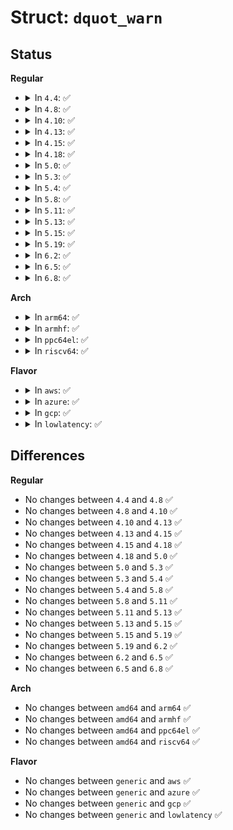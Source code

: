 # Struct: <code>dquot_warn</code>

## Status
<b>Regular</b>
<ul>
<li>
<details>
<summary>In <code>4.4</code>: ✅</summary>

```c
struct dquot_warn {
    struct super_block *w_sb;
    struct kqid w_dq_id;
    short int w_type;
};
```
</details>
</li>
<li>
<details>
<summary>In <code>4.8</code>: ✅</summary>

```c
struct dquot_warn {
    struct super_block *w_sb;
    struct kqid w_dq_id;
    short int w_type;
};
```
</details>
</li>
<li>
<details>
<summary>In <code>4.10</code>: ✅</summary>

```c
struct dquot_warn {
    struct super_block *w_sb;
    struct kqid w_dq_id;
    short int w_type;
};
```
</details>
</li>
<li>
<details>
<summary>In <code>4.13</code>: ✅</summary>

```c
struct dquot_warn {
    struct super_block *w_sb;
    struct kqid w_dq_id;
    short int w_type;
};
```
</details>
</li>
<li>
<details>
<summary>In <code>4.15</code>: ✅</summary>

```c
struct dquot_warn {
    struct super_block *w_sb;
    struct kqid w_dq_id;
    short int w_type;
};
```
</details>
</li>
<li>
<details>
<summary>In <code>4.18</code>: ✅</summary>

```c
struct dquot_warn {
    struct super_block *w_sb;
    struct kqid w_dq_id;
    short int w_type;
};
```
</details>
</li>
<li>
<details>
<summary>In <code>5.0</code>: ✅</summary>

```c
struct dquot_warn {
    struct super_block *w_sb;
    struct kqid w_dq_id;
    short int w_type;
};
```
</details>
</li>
<li>
<details>
<summary>In <code>5.3</code>: ✅</summary>

```c
struct dquot_warn {
    struct super_block *w_sb;
    struct kqid w_dq_id;
    short int w_type;
};
```
</details>
</li>
<li>
<details>
<summary>In <code>5.4</code>: ✅</summary>

```c
struct dquot_warn {
    struct super_block *w_sb;
    struct kqid w_dq_id;
    short int w_type;
};
```
</details>
</li>
<li>
<details>
<summary>In <code>5.8</code>: ✅</summary>

```c
struct dquot_warn {
    struct super_block *w_sb;
    struct kqid w_dq_id;
    short int w_type;
};
```
</details>
</li>
<li>
<details>
<summary>In <code>5.11</code>: ✅</summary>

```c
struct dquot_warn {
    struct super_block *w_sb;
    struct kqid w_dq_id;
    short int w_type;
};
```
</details>
</li>
<li>
<details>
<summary>In <code>5.13</code>: ✅</summary>

```c
struct dquot_warn {
    struct super_block *w_sb;
    struct kqid w_dq_id;
    short int w_type;
};
```
</details>
</li>
<li>
<details>
<summary>In <code>5.15</code>: ✅</summary>

```c
struct dquot_warn {
    struct super_block *w_sb;
    struct kqid w_dq_id;
    short int w_type;
};
```
</details>
</li>
<li>
<details>
<summary>In <code>5.19</code>: ✅</summary>

```c
struct dquot_warn {
    struct super_block *w_sb;
    struct kqid w_dq_id;
    short int w_type;
};
```
</details>
</li>
<li>
<details>
<summary>In <code>6.2</code>: ✅</summary>

```c
struct dquot_warn {
    struct super_block *w_sb;
    struct kqid w_dq_id;
    short int w_type;
};
```
</details>
</li>
<li>
<details>
<summary>In <code>6.5</code>: ✅</summary>

```c
struct dquot_warn {
    struct super_block *w_sb;
    struct kqid w_dq_id;
    short int w_type;
};
```
</details>
</li>
<li>
<details>
<summary>In <code>6.8</code>: ✅</summary>

```c
struct dquot_warn {
    struct super_block *w_sb;
    struct kqid w_dq_id;
    short int w_type;
};
```
</details>
</li>
</ul>
<b>Arch</b>
<ul>
<li>
<details>
<summary>In <code>arm64</code>: ✅</summary>

```c
struct dquot_warn {
    struct super_block *w_sb;
    struct kqid w_dq_id;
    short int w_type;
};
```
</details>
</li>
<li>
<details>
<summary>In <code>armhf</code>: ✅</summary>

```c
struct dquot_warn {
    struct super_block *w_sb;
    struct kqid w_dq_id;
    short int w_type;
};
```
</details>
</li>
<li>
<details>
<summary>In <code>ppc64el</code>: ✅</summary>

```c
struct dquot_warn {
    struct super_block *w_sb;
    struct kqid w_dq_id;
    short int w_type;
};
```
</details>
</li>
<li>
<details>
<summary>In <code>riscv64</code>: ✅</summary>

```c
struct dquot_warn {
    struct super_block *w_sb;
    struct kqid w_dq_id;
    short int w_type;
};
```
</details>
</li>
</ul>
<b>Flavor</b>
<ul>
<li>
<details>
<summary>In <code>aws</code>: ✅</summary>

```c
struct dquot_warn {
    struct super_block *w_sb;
    struct kqid w_dq_id;
    short int w_type;
};
```
</details>
</li>
<li>
<details>
<summary>In <code>azure</code>: ✅</summary>

```c
struct dquot_warn {
    struct super_block *w_sb;
    struct kqid w_dq_id;
    short int w_type;
};
```
</details>
</li>
<li>
<details>
<summary>In <code>gcp</code>: ✅</summary>

```c
struct dquot_warn {
    struct super_block *w_sb;
    struct kqid w_dq_id;
    short int w_type;
};
```
</details>
</li>
<li>
<details>
<summary>In <code>lowlatency</code>: ✅</summary>

```c
struct dquot_warn {
    struct super_block *w_sb;
    struct kqid w_dq_id;
    short int w_type;
};
```
</details>
</li>
</ul>

## Differences
<b>Regular</b>
<ul>
<li>
No changes between <code>4.4</code> and <code>4.8</code> ✅
</li>
<li>
No changes between <code>4.8</code> and <code>4.10</code> ✅
</li>
<li>
No changes between <code>4.10</code> and <code>4.13</code> ✅
</li>
<li>
No changes between <code>4.13</code> and <code>4.15</code> ✅
</li>
<li>
No changes between <code>4.15</code> and <code>4.18</code> ✅
</li>
<li>
No changes between <code>4.18</code> and <code>5.0</code> ✅
</li>
<li>
No changes between <code>5.0</code> and <code>5.3</code> ✅
</li>
<li>
No changes between <code>5.3</code> and <code>5.4</code> ✅
</li>
<li>
No changes between <code>5.4</code> and <code>5.8</code> ✅
</li>
<li>
No changes between <code>5.8</code> and <code>5.11</code> ✅
</li>
<li>
No changes between <code>5.11</code> and <code>5.13</code> ✅
</li>
<li>
No changes between <code>5.13</code> and <code>5.15</code> ✅
</li>
<li>
No changes between <code>5.15</code> and <code>5.19</code> ✅
</li>
<li>
No changes between <code>5.19</code> and <code>6.2</code> ✅
</li>
<li>
No changes between <code>6.2</code> and <code>6.5</code> ✅
</li>
<li>
No changes between <code>6.5</code> and <code>6.8</code> ✅
</li>
</ul>
<b>Arch</b>
<ul>
<li>
No changes between <code>amd64</code> and <code>arm64</code> ✅
</li>
<li>
No changes between <code>amd64</code> and <code>armhf</code> ✅
</li>
<li>
No changes between <code>amd64</code> and <code>ppc64el</code> ✅
</li>
<li>
No changes between <code>amd64</code> and <code>riscv64</code> ✅
</li>
</ul>
<b>Flavor</b>
<ul>
<li>
No changes between <code>generic</code> and <code>aws</code> ✅
</li>
<li>
No changes between <code>generic</code> and <code>azure</code> ✅
</li>
<li>
No changes between <code>generic</code> and <code>gcp</code> ✅
</li>
<li>
No changes between <code>generic</code> and <code>lowlatency</code> ✅
</li>
</ul>
